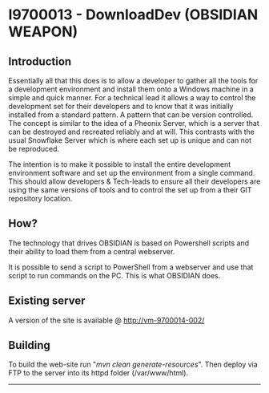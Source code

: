 # I9700013 - DownloadDev (OBSIDIAN WEAPON)

## Introduction
Essentially all that this does is to allow a developer to gather all the tools for a development environment and install them onto a Windows machine in a simple and quick manner.
For a technical lead it allows a way to control the development set for their developers and to know that it was initially installed from a standard pattern. A pattern that can be version controlled.
The concept is similar to the idea of a Pheonix Server, which is a server that can be destroyed and recreated reliably and at will.  This contrasts with the usual Snowflake Server which is where each set up is unique and can not be reproduced.

The intention is to make it possible to install the entire development environment software and set up the environment from a single command.
This should allow developers & Tech-leads to ensure all their developers are using the same versions of tools and to control the set up from a their GIT repository location.

## How?
The technology that drives OBSIDIAN is based on Powershell scripts and their ability to load them from a central webserver.

It is possible to send a script to PowerShell from a webserver and use that script to run commands on the PC.
This is what OBSIDIAN does.

## Existing server
A version of the site is available @ [http://vm-9700014-002/](http://vm-9700014-002/) 


## Building
To build the web-site run "*mvn clean generate-resources*".
Then deploy via FTP to the server into its httpd folder (/var/www/html).

---
